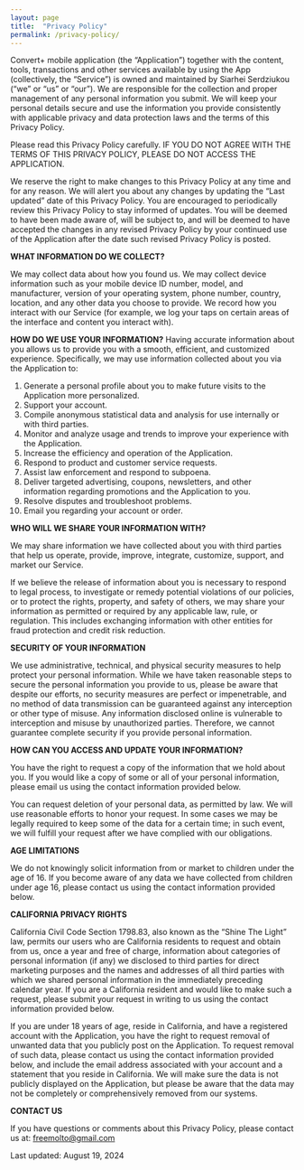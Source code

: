 ```yaml
---
layout: page
title:  "Privacy Policy"
permalink: /privacy-policy/
---
```

Convert+ mobile application (the “Application”) together with the content, tools, transactions and other services available by using the App (collectively, the “Service”) is owned and maintained by Siarhei Serdziukou (“we” or “us” or “our”). We are responsible for the collection and proper management of any personal information you submit. We will keep your personal details secure and use the information you provide consistently with applicable privacy and data protection laws and the terms of this Privacy Policy.

Please read this Privacy Policy carefully. IF YOU DO NOT AGREE WITH THE TERMS OF THIS PRIVACY POLICY, PLEASE DO NOT ACCESS THE APPLICATION.

We reserve the right to make changes to this Privacy Policy at any time and for any reason. We will alert you about any changes by updating the “Last updated” date of this Privacy Policy. You are encouraged to periodically review this Privacy Policy to stay informed of updates. You will be deemed to have been made aware of, will be subject to, and will be deemed to have accepted the changes in any revised Privacy Policy by your continued use of the Application after the date such revised Privacy Policy is posted.

**WHAT INFORMATION DO WE COLLECT?**

We may collect data about how you found us. We may collect device information such as your mobile device ID number, model, and manufacturer, version of your operating system, phone number, country, location, and any other data you choose to provide. We record how you interact with our Service (for example, we log your taps on certain areas of the interface and content you interact with).

**HOW DO WE USE YOUR INFORMATION?**
Having accurate information about you allows us to provide you with a smooth, efficient, and customized experience. Specifically, we may use information collected about you via the Application to:

1. Generate a personal profile about you to make future visits to the Application more personalized.
2. Support your account.
3. Compile anonymous statistical data and analysis for use internally or with third parties.
4. Monitor and analyze usage and trends to improve your experience with the Application.
5. Increase the efficiency and operation of the Application.
6. Respond to product and customer service requests.
7. Assist law enforcement and respond to subpoena.
8. Deliver targeted advertising, coupons, newsletters, and other information regarding promotions and the Application to you.
9. Resolve disputes and troubleshoot problems.
10. Email you regarding your account or order.

**WHO WILL WE SHARE YOUR INFORMATION WITH?**

We may share information we have collected about you with third parties that help us operate, provide, improve, integrate, customize, support, and market our Service.

If we believe the release of information about you is necessary to respond to legal process, to investigate or remedy potential violations of our policies, or to protect the rights, property, and safety of others, we may share your information as permitted or required by any applicable law, rule, or regulation. This includes exchanging information with other entities for fraud protection and credit risk reduction.

**SECURITY OF YOUR INFORMATION**

We use administrative, technical, and physical security measures to help protect your personal information. While we have taken reasonable steps to secure the personal information you provide to us, please be aware that despite our efforts, no security measures are perfect or impenetrable, and no method of data transmission can be guaranteed against any interception or other type of misuse. Any information disclosed online is vulnerable to interception and misuse by unauthorized parties. Therefore, we cannot guarantee complete security if you provide personal information.

**HOW CAN YOU ACCESS AND UPDATE YOUR INFORMATION?**

You have the right to request a copy of the information that we hold about you. If you would like a copy of some or all of your personal information, please email us using the contact information provided below.

You can request deletion of your personal data, as permitted by law. We will use reasonable efforts to honor your request. In some cases we may be legally required to keep some of the data for a certain time; in such event, we will fulfill your request after we have complied with our obligations.

**AGE LIMITATIONS**

We do not knowingly solicit information from or market to children under the age of 16. If you become aware of any data we have collected from children under age 16, please contact us using the contact information provided below.

**CALIFORNIA PRIVACY RIGHTS**

California Civil Code Section 1798.83, also known as the “Shine The Light” law, permits our users who are California residents to request and obtain from us, once a year and free of charge, information about categories of personal information (if any) we disclosed to third parties for direct marketing purposes and the names and addresses of all third parties with which we shared personal information in the immediately preceding calendar year. If you are a California resident and would like to make such a request, please submit your request in writing to us using the contact information provided below.

If you are under 18 years of age, reside in California, and have a registered account with the Application, you have the right to request removal of unwanted data that you publicly post on the Application. To request removal of such data, please contact us using the contact information provided below, and include the email address associated with your account and a statement that you reside in California. We will make sure the data is not publicly displayed on the Application, but please be aware that the data may not be completely or comprehensively removed from our systems.

**CONTACT US**

If you have questions or comments about this Privacy Policy, please contact us at: freemolto@gmail.com

Last updated: August 19, 2024

